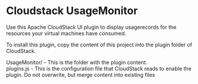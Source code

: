 # Cloudstack UsageMonitor

Use this Apache CloudStack UI plugin to display usagerecords for the resources your virtual machines have consumed.

To install this plugin, copy the content of this project into the plugin folder of CloudStack.

UsageMonitor/ - This is the folder with the plugin content.  
plugins.js - This is the configuration file that CloudStack reads to enable the plugin. Do not overwrite, but merge content into existing files  
